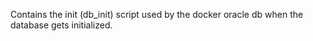 Contains the init (db_init) script used by the docker oracle db when the database gets
initialized.
